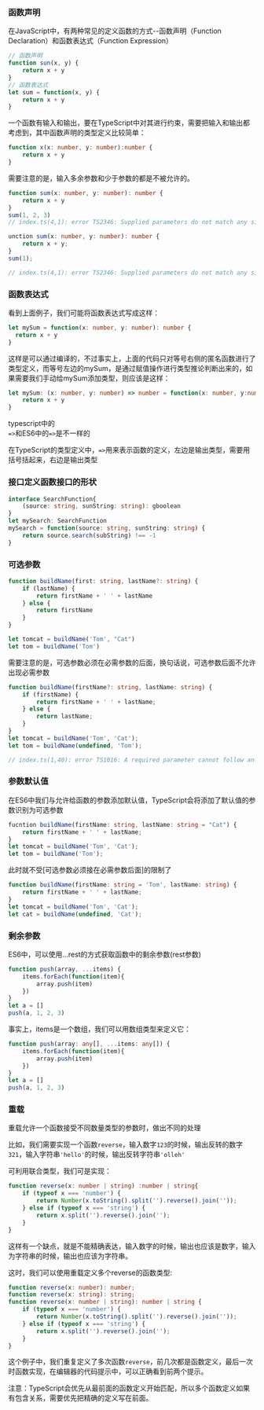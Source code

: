 ### 函数声明
在JavaScript中，有两种常见的定义函数的方式--函数声明（Function Declaration）和函数表达式（Function Expression）
```ts
// 函数声明
function sun(x, y) {
    return x + y
}
// 函数表达式
let sum = function(x, y) {
    return x + y
}
```
一个函数有输入和输出，要在TypeScript中对其进行约束，需要把输入和输出都考虑到，其中函数声明的类型定义比较简单：
```ts
function x(x: number, y: number):number {
    return x + y
}
```
需要注意的是，输入多余参数和少于参数的都是不被允许的。
```ts
function sum(x: number, y: number): number {
    return x + y
}
sum(1, 2, 3)
// index.ts(4,1): error TS2346: Supplied parameters do not match any signature of call target
```
```ts
unction sum(x: number, y: number): number {
    return x + y;
}
sum(1);

// index.ts(4,1): error TS2346: Supplied parameters do not match any signature of call target.
```

### 函数表达式
看到上面例子，我们可能将函数表达式写成这样：
```ts
let mySum = function(x: number, y: number): number {
  return x + y
}
```
这样是可以通过编译的，不过事实上，上面的代码只对等号右侧的匿名函数进行了类型定义，而等号左边的mySum，是通过赋值操作进行类型推论判断出来的，如果需要我们手动给mySum添加类型，则应该是这样：
```ts
let mySum: (x: number, y: number) => number = function(x: number, y:number):number {
    return x + y
}
```
typescript中的 <code> =></code>和ES6中的<code>=></code>是不一样的

在TypeScript的类型定义中，<code>=></code>用来表示函数的定义，左边是输出类型，需要用括号括起来，右边是输出类型

### 接口定义函数接口的形状
```ts
interface SearchFunction{
    (source: string, sunString: string): gboolean
}
let mySearch: SearchFunction
mySearch = function(source: string, sunString: string) {
    return source.search(subString) !== -1
}
```

### 可选参数
```ts
function buildName(first: string, lastName?: string) {
    if (lastName) {
        return firstName + ' ' + lastName
    } else {
        return firstName
    }
}

let tomcat = buildName('Tom', "Cat")
let tom = buildName('Tom')
```
需要注意的是，可选参数必须在必需参数的后面，换句话说，可选参数后面不允许出现必需参数
```ts
function buildName(firstName?: string, lastName: string) {
    if (firstName) {
        return firstName + ' ' + lastName;
    } else {
        return lastName;
    }
}
let tomcat = buildName('Tom', 'Cat');
let tom = buildName(undefined, 'Tom');

// index.ts(1,40): error TS1016: A required parameter cannot follow an optional parameter
```

### 参数默认值
在ES6中我们与允许给函数的参数添加默认值，TypeScript会将添加了默认值的参数识别为可选参数
```ts
fucntion buildName(firstName: string, lastName: string = "Cat") {
    return firstName + ' ' + lastName;
}
let tomcat = buildName('Tom', 'Cat');
let tom = buildName('Tom');
```
此时就不受[可选参数必须接在必需参数后面]的限制了
```ts
function buildName(firstName: string = 'Tom', lastName: string) {
    return firstName + ' ' + lastName;
}
let tomcat = buildName('Tom', 'Cat');
let cat = buildName(undefined, 'Cat');
```

### 剩余参数
ES6中，可以使用...rest的方式获取函数中的剩余参数(rest参数)
```ts
function push(array, ...items) {
    items.forEach(function(item){
        array.push(item)
    })
}
let a = []
push(a, 1, 2, 3)
``` 
事实上，items是一个数组，我们可以用数组类型来定义它：
```ts
function push(array: any[], ...items: any[]) {
    items.forEach(function(item){
        array.push(item)
    })
}
let a = []
push(a, 1, 2, 3)
```

### 重载
重载允许一个函数接受不同数量类型的参数时，做出不同的处理

比如，我们需要实现一个函数<code>reverse</code>，输入数字<code>123</code>的时候，输出反转的数字<code>321</code>，输入字符串<code>'hello'</code>的时候，输出反转字符串<code>'olleh'</code>

可利用联合类型，我们可是实现：
```ts
function reverse(x: number | string) :number | string{
    if (typeof x === 'number') {
        return Number(x.toString().split('').reverse().join(''));
    } else if (typeof x === 'string') {
        return x.split('').reverse().join('');
    }
}
```
这样有一个缺点，就是不能精确表达，输入数字的时候，输出也应该是数字，输入为字符串的时候，输出也应该为字符串。

这时，我们可以使用重载定义多个reverse的函数类型:
```ts
function reverse(x: number): number;
function reverse(x: string): string;
function reverse(x: number | string): number | string {
    if (typeof x === 'number') {
        return Number(x.toString().split('').reverse().join(''));
    } else if (typeof x === 'string') {
        return x.split('').reverse().join('');
    }
}
```
这个例子中，我们重复定义了多次函数<code>reverse</code>，前几次都是函数定义，最后一次时函数实现，在编辑器的代码提示中，可以正确看到前两个提示。

注意：TypeScript会优先从最前面的函数定义开始匹配，所以多个函数定义如果有包含关系，需要优先把精确的定义写在前面。

